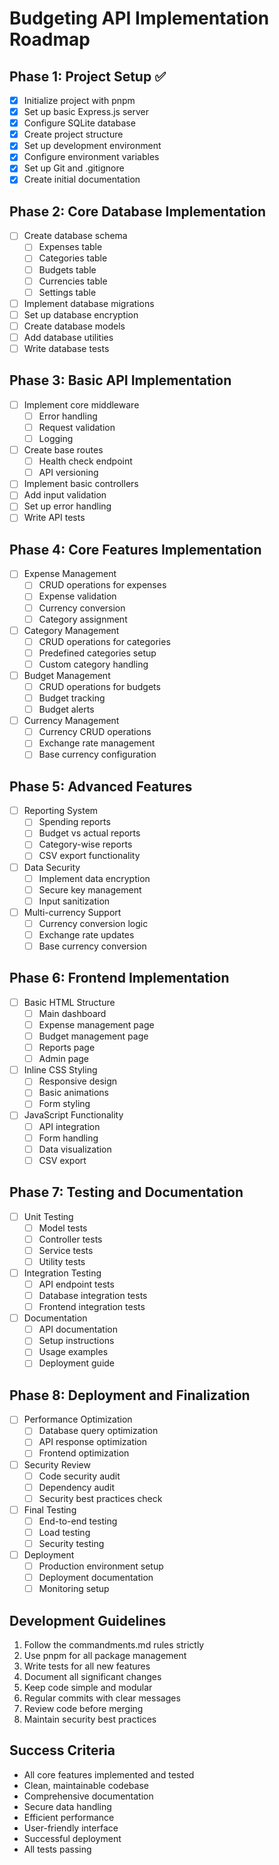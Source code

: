 # Budgeting API Implementation Roadmap

## Phase 1: Project Setup ✅
- [x] Initialize project with pnpm
- [x] Set up basic Express.js server
- [x] Configure SQLite database
- [x] Create project structure
- [x] Set up development environment
- [x] Configure environment variables
- [x] Set up Git and .gitignore
- [x] Create initial documentation

## Phase 2: Core Database Implementation
- [ ] Create database schema
  - [ ] Expenses table
  - [ ] Categories table
  - [ ] Budgets table
  - [ ] Currencies table
  - [ ] Settings table
- [ ] Implement database migrations
- [ ] Set up database encryption
- [ ] Create database models
- [ ] Add database utilities
- [ ] Write database tests

## Phase 3: Basic API Implementation
- [ ] Implement core middleware
  - [ ] Error handling
  - [ ] Request validation
  - [ ] Logging
- [ ] Create base routes
  - [ ] Health check endpoint
  - [ ] API versioning
- [ ] Implement basic controllers
- [ ] Add input validation
- [ ] Set up error handling
- [ ] Write API tests

## Phase 4: Core Features Implementation
- [ ] Expense Management
  - [ ] CRUD operations for expenses
  - [ ] Expense validation
  - [ ] Currency conversion
  - [ ] Category assignment
- [ ] Category Management
  - [ ] CRUD operations for categories
  - [ ] Predefined categories setup
  - [ ] Custom category handling
- [ ] Budget Management
  - [ ] CRUD operations for budgets
  - [ ] Budget tracking
  - [ ] Budget alerts
- [ ] Currency Management
  - [ ] Currency CRUD operations
  - [ ] Exchange rate management
  - [ ] Base currency configuration

## Phase 5: Advanced Features
- [ ] Reporting System
  - [ ] Spending reports
  - [ ] Budget vs actual reports
  - [ ] Category-wise reports
  - [ ] CSV export functionality
- [ ] Data Security
  - [ ] Implement data encryption
  - [ ] Secure key management
  - [ ] Input sanitization
- [ ] Multi-currency Support
  - [ ] Currency conversion logic
  - [ ] Exchange rate updates
  - [ ] Base currency conversion

## Phase 6: Frontend Implementation
- [ ] Basic HTML Structure
  - [ ] Main dashboard
  - [ ] Expense management page
  - [ ] Budget management page
  - [ ] Reports page
  - [ ] Admin page
- [ ] Inline CSS Styling
  - [ ] Responsive design
  - [ ] Basic animations
  - [ ] Form styling
- [ ] JavaScript Functionality
  - [ ] API integration
  - [ ] Form handling
  - [ ] Data visualization
  - [ ] CSV export

## Phase 7: Testing and Documentation
- [ ] Unit Testing
  - [ ] Model tests
  - [ ] Controller tests
  - [ ] Service tests
  - [ ] Utility tests
- [ ] Integration Testing
  - [ ] API endpoint tests
  - [ ] Database integration tests
  - [ ] Frontend integration tests
- [ ] Documentation
  - [ ] API documentation
  - [ ] Setup instructions
  - [ ] Usage examples
  - [ ] Deployment guide

## Phase 8: Deployment and Finalization
- [ ] Performance Optimization
  - [ ] Database query optimization
  - [ ] API response optimization
  - [ ] Frontend optimization
- [ ] Security Review
  - [ ] Code security audit
  - [ ] Dependency audit
  - [ ] Security best practices check
- [ ] Final Testing
  - [ ] End-to-end testing
  - [ ] Load testing
  - [ ] Security testing
- [ ] Deployment
  - [ ] Production environment setup
  - [ ] Deployment documentation
  - [ ] Monitoring setup

## Development Guidelines
1. Follow the commandments.md rules strictly
2. Use pnpm for all package management
3. Write tests for all new features
4. Document all significant changes
5. Keep code simple and modular
6. Regular commits with clear messages
7. Review code before merging
8. Maintain security best practices

## Success Criteria
- All core features implemented and tested
- Clean, maintainable codebase
- Comprehensive documentation
- Secure data handling
- Efficient performance
- User-friendly interface
- Successful deployment
- All tests passing 